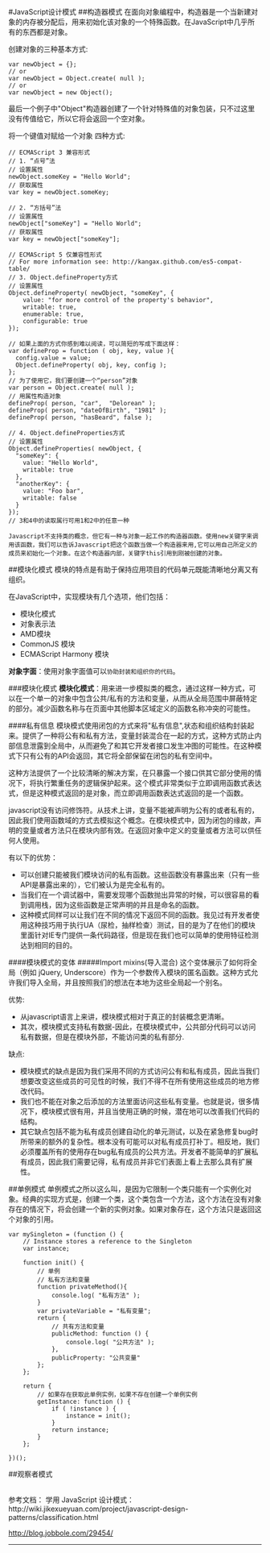 #JavaScript设计模式
##构造器模式
在面向对象编程中，构造器是一个当新建对象的内存被分配后，用来初始化该对象的一个特殊函数。在JavaScript中几乎所有的东西都是对象。

创建对象的三种基本方式:

	var newObject = {};
	// or
	var newObject = Object.create( null );
	// or
	var newObject = new Object();
	
最后一个例子中"Object"构造器创建了一个针对特殊值的对象包装，只不过这里没有传值给它，所以它将会返回一个空对象。

将一个键值对赋给一个对象 四种方式:

	// ECMAScript 3 兼容形式
	// 1. “点号”法
	// 设置属性
	newObject.someKey = "Hello World";
	// 获取属性
	var key = newObject.someKey;
	
	// 2. “方括号”法
	// 设置属性
	newObject["someKey"] = "Hello World";
	// 获取属性
	var key = newObject["someKey"];
	
	// ECMAScript 5 仅兼容性形式
	// For more information see: http://kangax.github.com/es5-compat-table/
	// 3. Object.defineProperty方式
	// 设置属性
	Object.defineProperty( newObject, "someKey", {
	    value: "for more control of the property's behavior",
	    writable: true,
	    enumerable: true,
	    configurable: true
	});
	
	// 如果上面的方式你感到难以阅读，可以简短的写成下面这样：
	var defineProp = function ( obj, key, value ){
	  config.value = value;
	  Object.defineProperty( obj, key, config );
	};
	// 为了使用它，我们要创建一个“person”对象
	var person = Object.create( null );
	// 用属性构造对象
	defineProp( person, "car",  "Delorean" );
	defineProp( person, "dateOfBirth", "1981" );
	defineProp( person, "hasBeard", false );
	
	// 4. Object.defineProperties方式
	// 设置属性
	Object.defineProperties( newObject, {
	  "someKey": { 
	    value: "Hello World", 
	    writable: true 
	  },
	  "anotherKey": { 
	    value: "Foo bar", 
	    writable: false 
	  } 
	});	
	// 3和4中的读取属行可用1和2中的任意一种
	
`Javascript不支持类的概念，但它有一种与对象一起工作的构造器函数。使用new关键字来调用该函数，我们可以告诉Javascript把这个函数当做一个构造器来用,它可以用自己所定义的成员来初始化一个对象。在这个构造器内部，关键字this引用到刚被创建的对象。`

##模块化模式
模块的特点是有助于保持应用项目的代码单元既能清晰地分离又有组织。

在JavaScript中，实现模块有几个选项，他们包括：

- 模块化模式
- 对象表示法
- AMD模块
- CommonJS 模块
- ECMAScript Harmony 模块


**对象字面**：使用对象字面值可以`协助封装和组织你的代码`。

###模块化模式
**模块化模式**：用来进一步模拟类的概念，通过这样一种方式，可以在一个单一的对象中包含公共/私有的方法和变量，从而从全局范围中屏蔽特定的部分。减少函数名称与在页面中其他脚本区域定义的函数名称冲突的可能性。

####私有信息
模块模式使用闭包的方式来将"私有信息",状态和组织结构封装起来。提供了一种将公有和私有方法，变量封装混合在一起的方式，这种方式防止内部信息泄露到全局中，从而避免了和其它开发者接口发生冲图的可能性。在这种模式下只有公有的API会返回，其它将全部保留在闭包的私有空间中。

这种方法提供了一个比较清晰的解决方案，在只暴露一个接口供其它部分使用的情况下，将执行繁重任务的逻辑保护起来。这个模式非常类似于立即调用函数式表达式，但是这种模式返回的是对象，而立即调用函数表达式返回的是一个函数。

javascript没有访问修饰符。从技术上讲，变量不能被声明为公有的或者私有的，因此我们使用函数域的方式去模拟这个概念。在模块模式中，因为闭包的缘故，声明的变量或者方法只在模块内部有效。在返回对象中定义的变量或者方法可以供任何人使用。

有以下的优势：

- 可以创建只能被我们模块访问的私有函数。这些函数没有暴露出来（只有一些API是暴露出来的），它们被认为是完全私有的。
- 当我们在一个调试器中，需要发现哪个函数抛出异常的时候，可以很容易的看到调用栈，因为这些函数是正常声明的并且是命名的函数。
- 这种模式同样可以让我们在不同的情况下返回不同的函数。我见过有开发者使用这种技巧用于执行UA（尿检，抽样检查）测试，目的是为了在他们的模块里面针对IE专门提供一条代码路径，但是现在我们也可以简单的使用特征检测达到相同的目的。

####模块模式的变体
#####Import mixins(导入混合)
这个变体展示了如何将全局（例如 jQuery, Underscore）作为一个参数传入模块的匿名函数。这种方式允许我们导入全局，并且按照我们的想法在本地为这些全局起一个别名。

优势:

- 从javascript语言上来讲，模块模式相对于真正的封装概念更清晰。
- 其次，模块模式支持私有数据-因此，在模块模式中，公共部分代码可以访问私有数据，但是在模块外部，不能访问类的私有部分.

缺点:

- 模块模式的缺点是因为我们采用不同的方式访问公有和私有成员，因此当我们想要改变这些成员的可见性的时候，我们不得不在所有使用这些成员的地方修改代码。
- 我们也不能在对象之后添加的方法里面访问这些私有变量。也就是说，很多情况下，模块模式很有用，并且当使用正确的时候，潜在地可以改善我们代码的结构。
- 其它缺点包括不能为私有成员创建自动化的单元测试，以及在紧急修复bug时所带来的额外的复杂性。根本没有可能可以对私有成员打补丁。相反地，我们必须覆盖所有的使用存在bug私有成员的公共方法。开发者不能简单的扩展私有成员，因此我们需要记得，私有成员并非它们表面上看上去那么具有扩展性。

##单例模式
单例模式之所以这么叫，是因为它限制一个类只能有一个实例化对象。经典的实现方式是，创建一个类，这个类包含一个方法，这个方法在没有对象存在的情况下，将会创建一个新的实例对象。如果对象存在，这个方法只是返回这个对象的引用。

	var mySingleton = (function () {
		// Instance stores a reference to the Singleton
		var instance;
	
		function init() {
	    	// 单例
	    	// 私有方法和变量
	    	function privateMethod(){
	        	console.log( "私有方法" );
	    	}
	    	var privateVariable = "私有变量";
	    	return {
	      		// 共有方法和变量
	      		publicMethod: function () {
	        		console.log( "公共方法" );
	      		},
	      		publicProperty: "公共变量"
	    	};
		};
	  
		return {
	    	// 如果存在获取此单例实例，如果不存在创建一个单例实例
	    	getInstance: function () {
	      		if ( !instance ) {
	        		instance = init();
	      		}
	      		return instance;
	    	}
		};
		
	})();

##观察者模式

<br>
参考文档：      
学用 JavaScript 设计模式：    
http://wiki.jikexueyuan.com/project/javascript-design-patterns/classification.html

http://blog.jobbole.com/29454/
<hr>